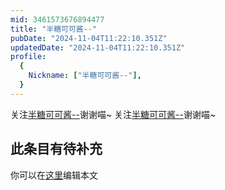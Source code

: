 ```yaml
---
mid: 3461573676894477
title: "半糖可可酱--"
pubDate: "2024-11-04T11:22:10.351Z"
updatedDate: "2024-11-04T11:22:10.351Z"
profile:
  {
    Nickname: ["半糖可可酱--"],
  }
---
```


关注[半糖可可酱--](https://space.bilibili.com/3461573676894477)谢谢喵~ 关注[半糖可可酱--](https://space.bilibili.com/3461573676894477)谢谢喵~

## 此条目有待补充
你可以在[这里](https://github.com/Yuhanawa/VTuber.ICU-Content/edit/master/v/半糖可可酱--/index.md)编辑本文

